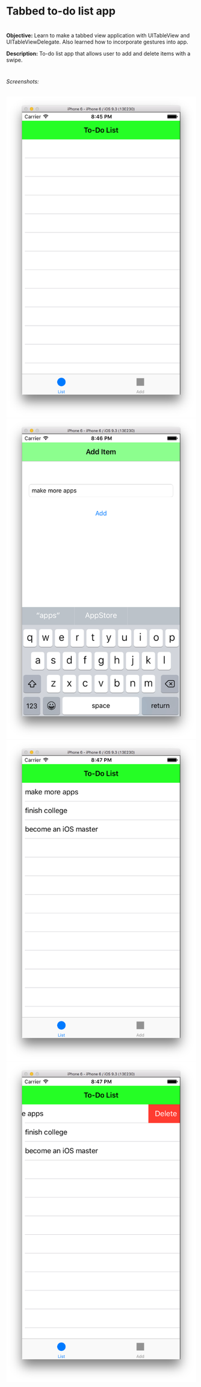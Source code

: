 # Tabbed to-do list app
# 
**Objective:** Learn to make a tabbed view application with UITableView and UITableViewDelegate.  Also learned how to incorporate gestures into app.

**Description:** To-do list app that allows user to add and delete items with a swipe.
# 
###### Screenshots:
![default](./DefaultView.png?raw=true "default")
![add](./AddView.png?raw=true "add")
![item](./ItemView.png?raw=true "item")
![delete](./DeleteView.png?raw=true "delete")

